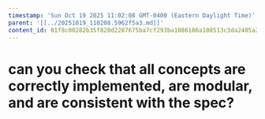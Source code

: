 ```yaml
---
timestamp: 'Sun Oct 19 2025 11:02:08 GMT-0400 (Eastern Daylight Time)'
parent: '[[../20251019_110208.5962f5a3.md]]'
content_id: 01f8c00282b35f820d2287675ba7cf293ba1086106a108513c3da2405a2a948b
---
```


# can you check that all concepts are correctly implemented, are modular, and are consistent with the spec?

